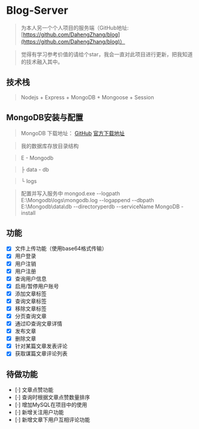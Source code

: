 # Blog-Server

> 为本人另一个个人项目的服务端（GitHub地址:[https://github.com/DahengZhang/blog](https://github.com/DahengZhang/blog)）

> 觉得有学习参考价值的请给个star，我会一直对此项目进行更新，把我知道的技术融入其中。

## 技术栈

> Nodejs + Express + MongoDB + Mongoose + Session

## MongoDB安装与配置

> MongoDB 下载地址： [GitHub](https://github.com/mongodb/mongo) [官方下载地址](https://www.mongodb.com/download-center?jmp=nav#community)

> 我的数据库存放目录结构

> E - Mongodb

>   ├ data - db

>   └ logs

> 配置并写入服务中
> mongod.exe --logpath E:\Mongodb\logs\mongodb.log --logappend --dbpath E:\Mongodb\data\db --directoryperdb --serviceName MongoDB -install

## 功能

- [x] 文件上传功能（使用base64格式传输）
- [x] 用户登录
- [x] 用户注销
- [x] 用户注册
- [x] 查询用户信息
- [x] 启用/暂停用户账号
- [x] 添加文章标签
- [x] 查询文章标签
- [x] 移除文章标签
- [x] 分页查询文章
- [x] 通过ID查询文章详情
- [x] 发布文章
- [x] 删除文章
- [x] 针对某篇文章发表评论
- [x] 获取谋篇文章评论列表

## 待做功能

- [·] 文章点赞功能
- [·] 查询时根据文章点赞数量排序
- [·] 增加MySQL在项目中的使用
- [·] 新增关注用户功能
- [·] 新增文章下用户互相评论功能
